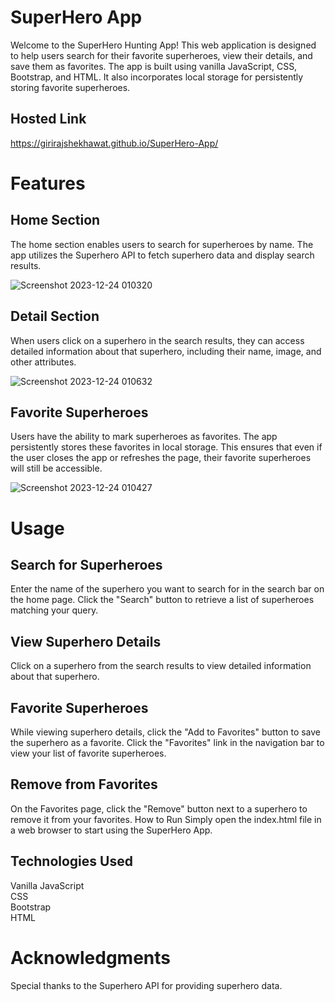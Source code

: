 # SuperHero App
Welcome to the SuperHero Hunting App! This web application is designed to help users search for their favorite superheroes, view their details, and save them as favorites. The app is built using vanilla JavaScript, CSS, Bootstrap, and HTML. It also incorporates local storage for persistently storing favorite superheroes.

## Hosted Link 
https://girirajshekhawat.github.io/SuperHero-App/

# Features
## Home Section
The home section enables users to search for superheroes by name. The app utilizes the Superhero API to fetch superhero data and display search results.

![Screenshot 2023-12-24 010320](https://github.com/girirajShekhawat/SuperHero-App/assets/138613680/adc9b926-ebf0-414b-86c0-140e909b8bc3)

## Detail Section
When users click on a superhero in the search results, they can access detailed information about that superhero, including their name, image, and other attributes.

![Screenshot 2023-12-24 010632](https://github.com/girirajShekhawat/SuperHero-App/assets/138613680/a749046b-c365-4d9c-8380-f2d6e6ece694)

## Favorite Superheroes
Users have the ability to mark superheroes as favorites. The app persistently stores these favorites in local storage. This ensures that even if the user closes the app or refreshes the page, their favorite superheroes will still be accessible.

![Screenshot 2023-12-24 010427](https://github.com/girirajShekhawat/SuperHero-App/assets/138613680/3098dc58-9419-45db-9c11-142c0ab9ab72)


# Usage

## Search for Superheroes
Enter the name of the superhero you want to search for in the search bar on the home page.
Click the "Search" button to retrieve a list of superheroes matching your query.

## View Superhero Details
Click on a superhero from the search results to view detailed information about that superhero.

## Favorite Superheroes
While viewing superhero details, click the "Add to Favorites" button to save the superhero as a favorite.
Click the "Favorites" link in the navigation bar to view your list of favorite superheroes.

## Remove from Favorites
On the Favorites page, click the "Remove" button next to a superhero to remove it from your favorites.
How to Run
Simply open the index.html file in a web browser to start using the SuperHero App.

## Technologies Used
Vanilla JavaScript<br>
CSS<br>
Bootstrap<br>
HTML<br>
 

# Acknowledgments
Special thanks to the Superhero API for providing superhero data.
 
